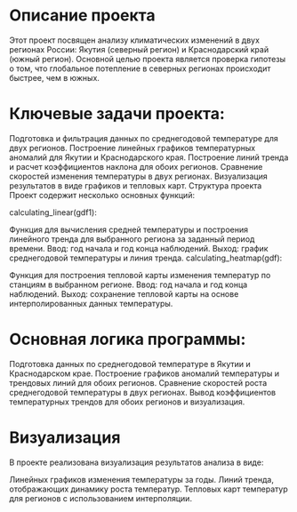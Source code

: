 # Описание проекта
Этот проект посвящен анализу климатических изменений в двух регионах России: Якутия (северный регион) и Краснодарский край (южный регион). Основной целью проекта является проверка гипотезы о том, что глобальное потепление в северных регионах происходит быстрее, чем в южных.

# Ключевые задачи проекта:
Подготовка и фильтрация данных по среднегодовой температуре для двух регионов.
Построение линейных графиков температурных аномалий для Якутии и Краснодарского края.
Построение линий тренда и расчет коэффициентов наклона для обоих регионов.
Сравнение скоростей изменения температуры в двух регионах.
Визуализация результатов в виде графиков и тепловых карт.
Структура проекта
Проект содержит несколько основных функций:

calculating_linear(gdf1):

Функция для вычисления средней температуры и построения линейного тренда для выбранного региона за заданный период времени.
Ввод: год начала и год конца наблюдений.
Выход: график среднегодовой температуры и линия тренда.
calculating_heatmap(gdf):

Функция для построения тепловой карты изменения температур по станциям в выбранном регионе.
Ввод: год начала и год конца наблюдений.
Выход: сохранение тепловой карты на основе интерполированных данных температуры.
# Основная логика программы:

Подготовка данных по среднегодовой температуре в Якутии и Краснодарском крае.
Построение графиков аномалий температуры и трендовых линий для обоих регионов.
Сравнение скоростей роста среднегодовой температуры в двух регионах.
Вывод коэффициентов температурных трендов для обоих регионов и визуализация.
# Визуализация
В проекте реализована визуализация результатов анализа в виде:

Линейных графиков изменения температуры за годы.
Линий тренда, отображающих динамику роста температур.
Тепловых карт температур для регионов с использованием интерполяции.
